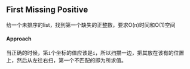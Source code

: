 ## First Missing Positive
给一个未排序的list，找到第一个缺失的正整数，要求O(n)时间和O(1)空间

#### Approach
当正确的时候，第`i`个坐标的值应该是`i`，所以扫描一边，把其放在该有的位置上，然后从左往右扫，第一个不匹配的即为所求值。